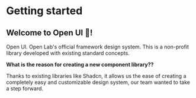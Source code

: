 # Getting started

## Welcome to Open UI 👋!

Open UI. Open Lab's official framework design system. This is a non-profit library developed with existing standard concepts.

**What is the reason for creating a new component library??**

Thanks to existing libraries like Shadcn, it allows us the ease of creating a completely easy and customizable design system, our team wanted to take a step forward.
